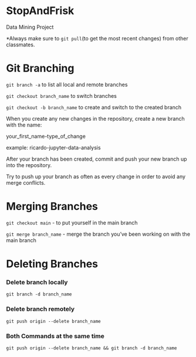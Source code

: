 # StopAndFrisk
Data Mining Project

*Always make sure to `git pull`(to get the most recent changes) from other classmates.

# Git Branching

`git branch -a` to list all local and remote branches

`git checkout branch_name` to switch branches

`git checkout -b branch_name` to create and switch to the created branch

When you create any new changes in the repository, create a new branch with the name:

your_first_name-type_of_change

example: ricardo-jupyter-data-analysis

After your branch has been created, commit and push your new branch up into the repository.

Try to push up your branch as often as every change in order to avoid any merge conflicts.

# Merging Branches

`git checkout main` - to put yourself in the main branch

`git merge branch_name` - merge the branch you’ve been working on with the main branch

# Deleting Branches

### Delete branch locally

`git branch -d branch_name`

### Delete branch remotely

`git push origin --delete branch_name`

### Both Commands at the same time

`git push origin --delete branch_name && git branch -d branch_name`
